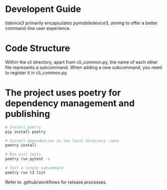 # Developent Guide
tidevice3 primarily encapsulates pymobiledevice3, aiming to offer a better command-line user experience.

# Code Structure
Within the cli directory, apart from cli_common.py, the name of each other file represents a subcommand. When adding a new subcommand, you need to register it in cli_common.py.

# The project uses poetry for dependency management and publishing

```bash
# Install poetry
pip install poetry

# Install dependencies to the local directory .venv
poetry install

# Run unit tests
poetry run pytest -v

# Test a single subcommand
poetry run t3 list
```

Refer to .github/workflows for release processes.

